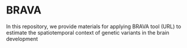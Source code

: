 # BRAVA
In this repository, we provide materials for applying BRAVA tool (URL) to estimate the spatiotemporal context of genetic variants in the brain development

